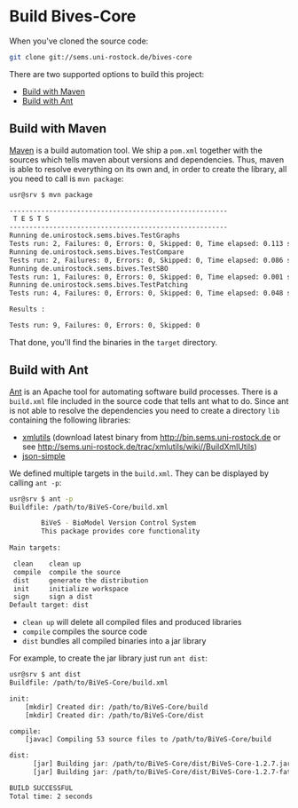 Build Bives-Core 
==================

When you've cloned the source code:

```sh
git clone git://sems.uni-rostock.de/bives-core
```

There are two supported options to build this project:

* [Build with Maven](#build-with-maven)
* [Build with Ant](#build-with-ant)


Build with Maven 
-----------------
[Maven](https://maven.apache.org/) is a build automation tool. We ship a `pom.xml`  together with the sources which tells maven about versions and dependencies. Thus, maven is able to resolve everything on its own and, in order to create the library, all you need to call is `mvn package`:

```sh
usr@srv $ mvn package

-------------------------------------------------------
 T E S T S
-------------------------------------------------------
Running de.unirostock.sems.bives.TestGraphs
Tests run: 2, Failures: 0, Errors: 0, Skipped: 0, Time elapsed: 0.113 sec
Running de.unirostock.sems.bives.TestCompare
Tests run: 2, Failures: 0, Errors: 0, Skipped: 0, Time elapsed: 0.086 sec
Running de.unirostock.sems.bives.TestSBO
Tests run: 1, Failures: 0, Errors: 0, Skipped: 0, Time elapsed: 0.001 sec
Running de.unirostock.sems.bives.TestPatching
Tests run: 4, Failures: 0, Errors: 0, Skipped: 0, Time elapsed: 0.048 sec

Results :

Tests run: 9, Failures: 0, Errors: 0, Skipped: 0
```

That done, you'll find the binaries in the `target` directory.

Build with Ant 
---------------

[Ant](https://ant.apache.org/) is an Apache tool for automating software build processes. There is a `build.xml` file included in the source code that tells ant what to do. Since ant is not able to resolve the dependencies you need to create a directory `lib` containing the following libraries:
* [xmlutils](http://sems.uni-rostock.de/trac/xmlutils/wiki) (download latest binary from http://bin.sems.uni-rostock.de or see http://sems.uni-rostock.de/trac/xmlutils/wiki//BuildXmlUtils)
* [json-simple](https://code.google.com/p/json-simple/)

We defined multiple targets in the `build.xml`. They can be displayed by calling `ant -p`:

```sh
usr@srv $ ant -p
Buildfile: /path/to/BiVeS-Core/build.xml

        BiVeS - BioModel Version Control System
        This package provides core functionality
    
Main targets:

 clean    clean up
 compile  compile the source
 dist     generate the distribution
 init     initialize workspace
 sign     sign a dist
Default target: dist
```

* `clean up` will delete all compiled files and produced libraries
* `compile` compiles the source code
* `dist` bundles all compiled binaries into a jar library

For example, to create the jar library just run `ant dist`:

```sh
usr@srv $ ant dist
Buildfile: /path/to/BiVeS-Core/build.xml

init:
    [mkdir] Created dir: /path/to/BiVeS-Core/build
    [mkdir] Created dir: /path/to/BiVeS-Core/dist

compile:
    [javac] Compiling 53 source files to /path/to/BiVeS-Core/build

dist:
      [jar] Building jar: /path/to/BiVeS-Core/dist/BiVeS-Core-1.2.7.jar
      [jar] Building jar: /path/to/BiVeS-Core/dist/BiVeS-Core-1.2.7-fat.jar

BUILD SUCCESSFUL
Total time: 2 seconds
```

